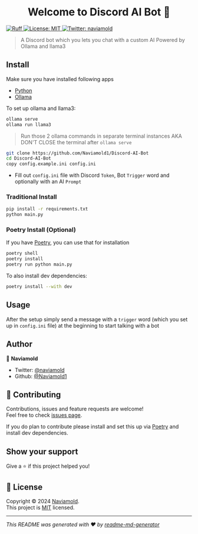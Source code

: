 <h1 align="center">Welcome to Discord AI Bot 👋</h1>
<p>
  <a href="https://github.com/astral-sh/ruff">
    <img src="https://img.shields.io/endpoint?url=https://raw.githubusercontent.com/astral-sh/ruff/main/assets/badge/v2.json" alt="Ruff" style="max-width:100%;">
  </a>
  <a href="https://opensource.org/license/mit" target="_blank">
    <img alt="License: MIT" src="https://img.shields.io/badge/License-MIT-yellow.svg" />
  </a>
  <a href="https://twitter.com/naviamold" target="_blank">
    <img alt="Twitter: naviamold" src="https://img.shields.io/twitter/follow/naviamold.svg?style=social" />
  </a>
</p>

> A Discord bot which you lets you chat with a custom AI 
> Powered by Ollama and llama3

## Install

Make sure you have installed following apps

- [Python](https://www.python.org/downloads/)
- [Ollama](https://ollama.com/download)

To set up ollama and llama3:

```sh
ollama serve
ollama run llama3
```

> Run those 2 ollama commands in separate terminal instances AKA DON'T CLOSE the terminal after `ollama serve`

```sh
git clone https://github.com/Naviamold1/Discord-AI-Bot
cd Discord-AI-Bot
copy config.example.ini config.ini
```

- Fill out `config.ini` file with Discord `Token`, Bot `Trigger` word and optionally with an AI `Prompt`

### Traditional Install

```sh
pip install -r requirements.txt
python main.py
```

### Poetry Install (Optional)

If you have [Poetry](https://python-poetry.org/), you can use that for installation

```sh
poetry shell
poetry install
poetry run python main.py
```

To also install dev dependencies:

```sh
poetry install --with dev
```

## Usage

After the setup simply send a message with a `trigger` word (which you set up in `config.ini` file) at the beginning to start talking with a bot

## Author

👤 **Naviamold**

- Twitter: [@naviamold](https://twitter.com/naviamold)
- Github: [@Naviamold1](https://github.com/Naviamold1)

## 🤝 Contributing

Contributions, issues and feature requests are welcome!<br />Feel free to check [issues page](https://github.com/Naviamold1/Discord-AI-Bot/issues).

If you do plan to contribute please install and set this up via [Poetry](#poetry-install-optional) and install dev dependencies.

## Show your support

Give a ⭐️ if this project helped you!

## 📝 License

Copyright © 2024 [Naviamold](https://github.com/Naviamold1).<br />
This project is [MIT](https://opensource.org/license/mit) licensed.

---

_This README was generated with ❤️ by [readme-md-generator](https://github.com/kefranabg/readme-md-generator)_
